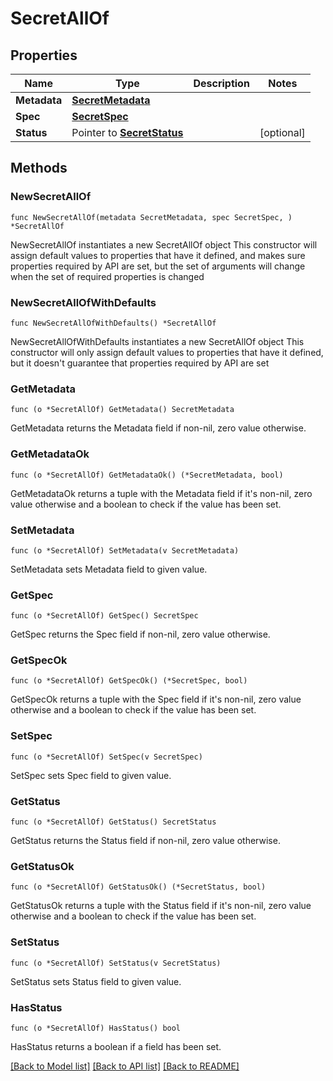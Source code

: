 # SecretAllOf

## Properties

Name | Type | Description | Notes
------------ | ------------- | ------------- | -------------
**Metadata** | [**SecretMetadata**](SecretMetadata.md) |  | 
**Spec** | [**SecretSpec**](SecretSpec.md) |  | 
**Status** | Pointer to [**SecretStatus**](SecretStatus.md) |  | [optional] 

## Methods

### NewSecretAllOf

`func NewSecretAllOf(metadata SecretMetadata, spec SecretSpec, ) *SecretAllOf`

NewSecretAllOf instantiates a new SecretAllOf object
This constructor will assign default values to properties that have it defined,
and makes sure properties required by API are set, but the set of arguments
will change when the set of required properties is changed

### NewSecretAllOfWithDefaults

`func NewSecretAllOfWithDefaults() *SecretAllOf`

NewSecretAllOfWithDefaults instantiates a new SecretAllOf object
This constructor will only assign default values to properties that have it defined,
but it doesn't guarantee that properties required by API are set

### GetMetadata

`func (o *SecretAllOf) GetMetadata() SecretMetadata`

GetMetadata returns the Metadata field if non-nil, zero value otherwise.

### GetMetadataOk

`func (o *SecretAllOf) GetMetadataOk() (*SecretMetadata, bool)`

GetMetadataOk returns a tuple with the Metadata field if it's non-nil, zero value otherwise
and a boolean to check if the value has been set.

### SetMetadata

`func (o *SecretAllOf) SetMetadata(v SecretMetadata)`

SetMetadata sets Metadata field to given value.


### GetSpec

`func (o *SecretAllOf) GetSpec() SecretSpec`

GetSpec returns the Spec field if non-nil, zero value otherwise.

### GetSpecOk

`func (o *SecretAllOf) GetSpecOk() (*SecretSpec, bool)`

GetSpecOk returns a tuple with the Spec field if it's non-nil, zero value otherwise
and a boolean to check if the value has been set.

### SetSpec

`func (o *SecretAllOf) SetSpec(v SecretSpec)`

SetSpec sets Spec field to given value.


### GetStatus

`func (o *SecretAllOf) GetStatus() SecretStatus`

GetStatus returns the Status field if non-nil, zero value otherwise.

### GetStatusOk

`func (o *SecretAllOf) GetStatusOk() (*SecretStatus, bool)`

GetStatusOk returns a tuple with the Status field if it's non-nil, zero value otherwise
and a boolean to check if the value has been set.

### SetStatus

`func (o *SecretAllOf) SetStatus(v SecretStatus)`

SetStatus sets Status field to given value.

### HasStatus

`func (o *SecretAllOf) HasStatus() bool`

HasStatus returns a boolean if a field has been set.


[[Back to Model list]](../README.md#documentation-for-models) [[Back to API list]](../README.md#documentation-for-api-endpoints) [[Back to README]](../README.md)


